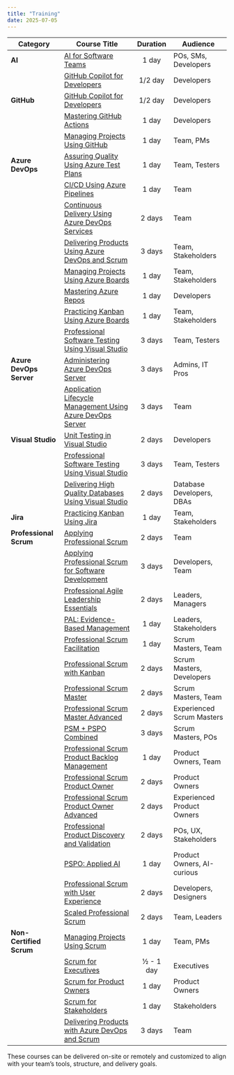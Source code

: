 ```yaml
---
title: "Training"
date: 2025-07-05
---
```


| Category           | Course Title                                                                                          | Duration | Audience                           |
|--------------------|--------------------------------------------------------------------------------------------------------|:--------:|-------------------------------------|
| **AI**                 | [AI for Software Teams](/aist/)                                                                        | 1 day        | POs, SMs, Developers |
|                    | [GitHub Copilot for Developers](/gcd/)                                                                 | 1/2 day      | Developers                          |
| **GitHub**             | [GitHub Copilot for Developers](/gcd/)                                                                 | 1/2 day      | Developers                          |
|                    | [Mastering GitHub Actions](/mga/)                                                                      | 1 day        | Developers                          |
|                    | [Managing Projects Using GitHub](/mpg/)                                                                | 1 day        | Team, PMs                           |
| **Azure DevOps**       | [Assuring Quality Using Azure Test Plans](/aqatp/)                                                     | 1 day        | Team, Testers                       |
|                    | [CI/CD Using Azure Pipelines](/cicd/)                                                                  | 1 day        | Team                                |
|                    | [Continuous Delivery Using Azure DevOps Services](/cdads/)                                             | 2 days       | Team                                |
|                    | [Delivering Products Using Azure DevOps and Scrum](/dpads/)                                            | 3 days       | Team, Stakeholders                  |
|                    | [Managing Projects Using Azure Boards](/mpab/)                                                         | 1 day        | Team, Stakeholders                  |
|                    | [Mastering Azure Repos](/mars/)                                                                        | 1 day        | Developers                          |
|                    | [Practicing Kanban Using Azure Boards](/pkab/)                                                         | 1 day        | Team, Stakeholders                  |
|                    | [Professional Software Testing Using Visual Studio](/ptvs/)                                            | 3 days       | Team, Testers                       |
| **Azure DevOps Server**| [Administering Azure DevOps Server](/ads/)                                                             | 3 days       | Admins, IT Pros                     |
|                    | [Application Lifecycle Management Using Azure DevOps Server](/alm/)                                    | 3 days       | Team                                |
| **Visual Studio**      | [Unit Testing in Visual Studio](/utvs/)                                                                | 2 days       | Developers                          |
|                    | [Professional Software Testing Using Visual Studio](/ptvs/)                                            | 3 days       | Team, Testers                       |
|                    | [Delivering High Quality Databases Using Visual Studio](/ssdt/)                                        | 2 days       | Database Developers, DBAs           |
| **Jira**               | [Practicing Kanban Using Jira](/pkj/)                                                                  | 1 day        | Team, Stakeholders                  |
| **Professional Scrum** | [Applying Professional Scrum](https://scrum.org/aps)                                                   | 2 days       | Team                                |
|                    | [Applying Professional Scrum for Software Development](https://scrum.org/aps-sd)                       | 3 days       | Developers, Team                    |
|                    | [Professional Agile Leadership Essentials](https://scrum.org/pal-e)                                    | 2 days       | Leaders, Managers                   |
|                    | [PAL: Evidence-Based Management](https://www.scrum.org/courses/professional-agile-leadership-evidence-based-management-training) | 1 day        | Leaders, Stakeholders               |
|                    | [Professional Scrum Facilitation](https://scrum.org/psfs)                                              | 1 day        | Scrum Masters, Team                 |
|                    | [Professional Scrum with Kanban](https://scrum.org/psk)                                                | 2 days       | Scrum Masters, Developers           |
|                    | [Professional Scrum Master](https://scrum.org/psm)                                                     | 2 days       | Scrum Masters, Team                 |
|                    | [Professional Scrum Master Advanced](https://scrum.org/psm-a)                                          | 2 days       | Experienced Scrum Masters           |
|                    | [PSM + PSPO Combined](https://www.scrum.org/courses/professional-scrum-master-and-product-owner-training) | 3 days       | Scrum Masters, POs       |
|                    | [Professional Scrum Product Backlog Management](https://scrum.org/pspbm)                               | 1 day        | Product Owners, Team                |
|                    | [Professional Scrum Product Owner](https://scrum.org/pspo)                                             | 2 days       | Product Owners                      |
|                    | [Professional Scrum Product Owner Advanced](https://www.scrum.org/courses/professional-scrum-product-owner-advanced-mastering-product-owner-stances-training) | 2 days       | Experienced Product Owners          |
|                    | [Professional Product Discovery and Validation](https://scrum.org/ppdv)                                | 2 days       | POs, UX, Stakeholders    |
|                    | [PSPO: Applied AI](https://www.scrum.org/courses/professional-scrum-product-owner-ai-essentials-training) | 1 day        | Product Owners, AI-curious          |
|                    | [Professional Scrum with User Experience](https://scrum.org/psu)                                       | 2 days       | Developers, Designers               |
|                    | [Scaled Professional Scrum](https://scrum.org/sps)                                                     | 2 days       | Team, Leaders                       |
| **Non-Certified Scrum**   | [Managing Projects Using Scrum](/mps/)                                                                 | 1 day        | Team, PMs                           |
|                    | [Scrum for Executives](/s4e/)                                                                           | ½ - 1 day   | Executives                          |
|                    | [Scrum for Product Owners](/s4po/)                                                                     | 1 day        | Product Owners                      |
|                    | [Scrum for Stakeholders](/s4s/)                                                                         | 1 day        | Stakeholders                        |
|                    | [Delivering Products with Azure DevOps and Scrum](/dpads/)                                             | 3 days       | Team                                |

These courses can be delivered on-site or remotely and customized to align with your team’s tools, structure, and delivery goals.